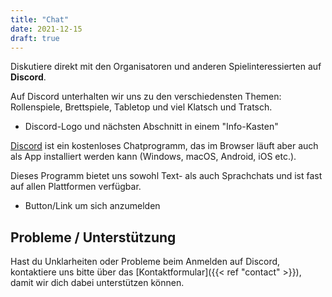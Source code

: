 ```yaml
---
title: "Chat"
date: 2021-12-15
draft: true
---
```


Diskutiere direkt mit den Organisatoren und anderen Spielinteressierten auf **Discord**.

Auf Discord unterhalten wir uns zu den verschiedensten Themen: Rollenspiele, Brettspiele, Tabletop und viel Klatsch und Tratsch.

- Discord-Logo und nächsten Abschnitt in einem "Info-Kasten"

[Discord](https://discord.com/) ist ein kostenloses Chatprogramm, das im Browser läuft aber auch als App installiert werden kann (Windows, macOS, Android, iOS etc.).

Dieses Programm bietet uns sowohl Text- als auch Sprachchats und ist fast auf allen Plattformen verfügbar.

- Button/Link um sich anzumelden

## Probleme / Unterstützung

Hast du Unklarheiten oder Probleme beim Anmelden auf Discord, kontaktiere uns bitte über das [Kontaktformular]({{< ref "contact" >}}), damit wir dich dabei unterstützen können.
